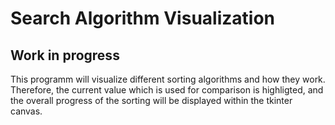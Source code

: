 # Search Algorithm Visualization

## Work in progress

This programm will visualize different sorting algorithms and how they work. Therefore, the current value which is used for comparison is highligted, and the overall progress of the sorting will be displayed within the tkinter canvas.


